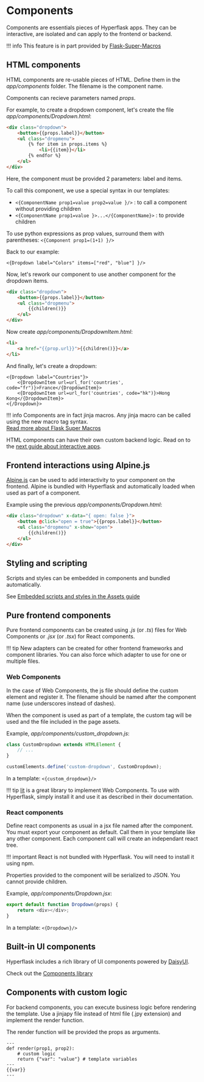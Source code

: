 # Components

Components are essentials pieces of Hyperflask apps. They can be interactive, are isolated and can apply to the frontend or backend.

!!! info
    This feature is in part provided by [Flask-Super-Macros](https://github.com/hyperflask/flask-super-macros)

## HTML components

HTML components are re-usable pieces of HTML. Define them in the *app/components* folder. The filename is the component name.

Components can recieve parameters named *props*.

For example, to create a dropdown component, let's create the file *app/components/Dropdown.html*:

```html
<div class="dropdown">
    <button>{{props.label}}</button>
    <ul class="dropmenu">
        {% for item in props.items %}
            <li>{{item}}</li>
        {% endfor %}
    </ul>
</div>
```

Here, the component must be provided 2 parameters: label and items.

To call this component, we use a special syntax in our templates:

 - `<{ComponentName prop1=value prop2=value }/>` : to call a component without providing children
 - `<{ComponentName prop1=value }>...</{ComponentName}>` : to provide children

To use python expressions as prop values, surround them with parentheses: `<{Component prop1=(1+1) }/>`

Back to our example:

```
<{Dropdown label="Colors" items=["red", "blue"] }/>
```

Now, let's rework our component to use another component for the dropdown items.

```html
<div class="dropdown">
    <button>{{props.label}}</button>
    <ul class="dropmenu">
        {{children()}}
    </ul>
</div>
```

Now create *app/components/DropdownItem.html*:

```html
<li>
    <a href="{{prop.url}}">{{children()}}</a>
</li>
```

And finally, let's create a dropdown:

```
<{Dropdown label="Countries"}>
    <{DropdownItem url=url_for('countries', code="fr")}>France</{DropdownItem}>
    <{DropdownItem url=url_for('countries', code="hk")}>Hong Kong</{DropdownItem}>
<{/Dropdown}>
```

!!! info
    Components are in fact jinja macros. Any jinja macro can be called using the new macro tag syntax.  
    [Read more about Flask Super Macros](https://github.com/hyperflask/flask-super-macros)

HTML components can have their own custom backend logic. Read on to the [next guide about interactive apps](/guides/interactive-apps).

## Frontend interactions using Alpine.js

[Alpine.js](https://alpinejs.dev/) can be used to add interactivity to your component on the frontend. Alpine is bundled with Hyperflask and automatically loaded when used as part of a component.

Example using the previous *app/components/Dropdown.html*:

```html
<div class="dropdown" x-data="{ open: false }">
    <button @click="open = true">{{props.label}}</button>
    <ul class="dropmenu" x-show="open">
        {{children()}}
    </ul>
</div>
```

## Styling and scripting

Scripts and styles can be embedded in components and bundled automatically.

See [Embedded scripts and styles in the Assets guide](/guides/assets/#embedded-scripts-and-styles)

## Pure frontend components

Pure frontend components can be created using *.js* (or *.ts*) files for Web Components or *.jsx* (or *.tsx*) for React components.

!!! tip
    New adapters can be created for other frontend frameworks and component libraries.
    You can also force which adapter to use for one or multiple files.

### Web Components

In the case of Web Components, the js file should define the custom element and register it. The filename should be named after the component name (use underscores instead of dashes).

When the component is used as part of a template, the custom tag will be used and the file included in the page assets.

Example, *app/components/custom_dropdown.js*:

```js
class CustomDropdown extends HTMLElement {
    // ...
}

customElements.define('custom-dropdown', CustomDropdown);
```

In a template: `<{custom_dropdown}/>`

!!! tip
    [lit](https://lit.dev/) is a great library to implement Web Components. To use with Hyperflask, simply install it and use it as described in their documentation.

### React components

Define react components as usual in a jsx file named after the component. You must export your component as default. Call them in your template like any other component. Each component call will create an independant react tree.

!!! important
    React is not bundled with Hyperflask. You will need to install it using npm.

Properties provided to the component will be serialized to JSON. You cannot provide children.

Example, *app/components/Dropdown.jsx*:

```js
export default function Dropdown(props) {
    return <div></div>;
}
```

In a template: `<{Dropdown}/>`

## Built-in UI components

Hyperflask includes a rich library of UI components powered by [DaisyUI](https://daisyui.com).

Check out the [Components library](/components)

## Components with custom logic

For backend components, you can execute business logic before rendering the template.
Use a jinjapy file instead of html file (.jpy extension) and implement the render function.

The render function will be provided the props as arguments.

```
---
def render(prop1, prop2):
    # custom logic
    return {"var": "value"} # template variables
---
{{var}}
---
```